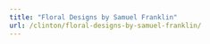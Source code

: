 ```yaml
---
title: "Floral Designs by Samuel Franklin"
url: /clinton/floral-designs-by-samuel-franklin/
---
```

